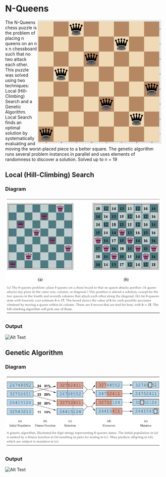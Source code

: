 # N-Queens
<img align="right" src="https://github.com/thedtripp/N-Queens/blob/main/assets/n-queens.png" width="400px" height="400px" alt="">
The N-Queens chess puzzle is the problem of placing n queens on an n x n chessboard such that no two attack each other. This puzzle was solved using two techniques: Local (Hill-Climbing) Search and a Genetic Algorithm. Local Search finds an optimal solution by systematically evaluating and moving the worst-placed piece to a better square. The genetic algorithm runs several problem instances in parallel and uses elements of randomness to discover a solution.  Solved up to n = 19



## Local (Hill-Climbing) Search
### Diagram
![Alt Text](https://github.com/thedtripp/N-Queens/blob/main/assets/hill-climb-search.png)

### Output
![Alt Text](https://github.com/thedtripp/N-Queens/blob/main/assets/n-queens-hill-climb.gif)

## Genetic Algorithm
### Diagram
![Alt Text](https://github.com/thedtripp/N-Queens/blob/main/assets/genetic-algorithm.png)
### Output
![Alt Text](https://github.com/thedtripp/N-Queens/blob/main/assets/n-queens-genetic-algorithm.gif)

